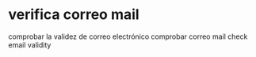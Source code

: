 # verifica correo mail
comprobar la validez de correo electrónico 
comprobar correo mail 
check email validity 
